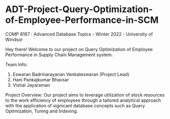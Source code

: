 # ADT-Project-Query-Optimization-of-Employee-Performance-in-SCM

COMP 8167 : Advanced Database Topics - Winter 2022 - University of Windsor

Hey there! Welcome to our project on Query Optimization of Employee Performance in Supply Chain Management system.

Team Info: 
1. Eswaran Badrinarayanan Venkateswaran (Project Lead)
2. Hani Pankajkumar Bhavsar
3. Vishal Jayaraman

Project Overview:
Our project aims to leverage utilization of stock resources to the work efficiency of employees through a tailored analytical approach with the application of signicant database concepts such as Query Optimization, Tuning and Indexing.  
